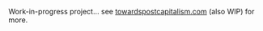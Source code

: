 Work-in-progress project... see [towardspostcapitalism.com](towardspostcapitalism.com) (also WIP) for more.
